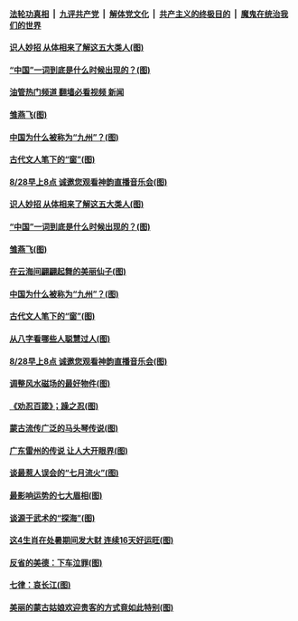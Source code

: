 ####  [法轮功真相](../../../../basic/blob/master/README.md?t=08272031) &nbsp;|&nbsp; [九评共产党](../../../../9ping.md/blob/master/README.md?t=08272031) &nbsp;|&nbsp; [解体党文化](../../../../jtdwh.md/blob/master/README.md?t=08272031)  &nbsp;|&nbsp; [共产主义的终极目的](../../../../gczydzjmd.md/blob/master/README.md?t=08272031) &nbsp;|&nbsp; [魔鬼在统治我们的世界](../../../../mgztzwmdsj.md/blob/master/README.md?t=08272031) 

#### [识人妙招 从体相来了解这五大类人(图)](../pages/p7/1012760.md?t=08272031) 

#### [“中国”一词到底是什么时候出现的？(图)](../pages/p7/1015068.md?t=08272031) 

#### [油管热门频道 翻墙必看视频 新闻](http://45.76.130.85:81/youtube.html?08272031)

#### [雏燕飞(图)](../pages/p7/1015234.md?t=08272031) 

#### [中国为什么被称为“九州”？(图)](../pages/p7/1014965.md?t=08272031) 

#### [古代文人笔下的“窗”(图)](../pages/p7/1014857.md?t=08272031) 

#### [8/28早上8点 诚邀您观看神韵直播音乐会(图)](../pages/p7/1015157.md?t=08272031) 

#### [识人妙招 从体相来了解这五大类人(图)](../pages/p7/1012760.md?t=08272031) 

#### [“中国”一词到底是什么时候出现的？(图)](../pages/p7/1015068.md?t=08272031) 

#### [雏燕飞(图)](../pages/p7/1015234.md?t=08272031) 

#### [在云海间翩翩起舞的美丽仙子(图)](../pages/p7/1013720.md?t=08272031) 

#### [中国为什么被称为“九州”？(图)](../pages/p7/1014965.md?t=08272031) 

#### [古代文人笔下的“窗”(图)](../pages/p7/1014857.md?t=08272031) 

#### [从八字看哪些人聪慧过人(图)](../pages/p7/1012790.md?t=08272031) 

#### [8/28早上8点 诚邀您观看神韵直播音乐会(图)](../pages/p7/1015157.md?t=08272031) 

#### [调整风水磁场的最好物件(图)](../pages/p7/1013126.md?t=08272031) 

#### [《劝忍百箴》；躁之忍(图)](../pages/p7/1015041.md?t=08272031) 

#### [蒙古流传广泛的马头琴传说(图)](../pages/p7/1015039.md?t=08272031) 


#### [广东雷州的传说 让人大开眼界(图)](../pages/p7/1014798.md?t=08272031) 

#### [谈最惹人误会的“七月流火”(图)](../pages/p7/1014979.md?t=08272031) 

#### [最影响运势的七大眉相(图)](../pages/p7/1013118.md?t=08272031) 

#### [谈源于武术的“探海”(图)](../pages/p7/1014944.md?t=08272031) 

#### [这4生肖在处暑期间发大财 连续16天好运旺(图)](../pages/p7/1013853.md?t=08272031) 

#### [反省的美德：下车泣罪(图)](../pages/p7/1014855.md?t=08272031) 

#### [七律：哀长江(图)](../pages/p7/1014900.md?t=08272031) 

#### [美丽的蒙古姑娘欢迎贵客的方式竟如此特别(图)](../pages/p7/1013719.md?t=08272031) 

<img src='http://gfw-breaker.win/goodnews/indexes/p7.md' width='0px' height='0px'/>
